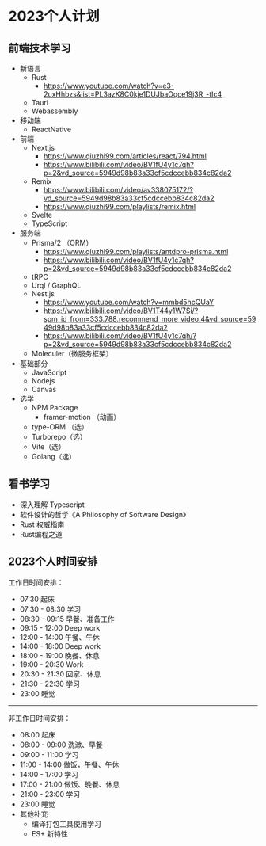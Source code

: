 # 2023个人计划
## 前端技术学习
- 新语言
  - Rust
    - https://www.youtube.com/watch?v=e3-2uxHhbzs&list=PL3azK8C0kje1DUJbaOqce19j3R_-tIc4_
  - Tauri
  - Webassembly
- 移动端
  - ReactNative
- 前端
  - Next.js 
    - https://www.qiuzhi99.com/articles/react/794.html
    - https://www.bilibili.com/video/BV1fU4y1c7qh?p=2&vd_source=5949d98b83a33cf5cdccebb834c82da2
  - Remix 
    - https://www.bilibili.com/video/av338075172/?vd_source=5949d98b83a33cf5cdccebb834c82da2
    - https://www.qiuzhi99.com/playlists/remix.html
  - Svelte
  - TypeScript
- 服务端
  - Prisma/2 （ORM）
    - https://www.qiuzhi99.com/playlists/antdpro-prisma.html
    - https://www.bilibili.com/video/BV1fU4y1c7qh?p=2&vd_source=5949d98b83a33cf5cdccebb834c82da2
  - tRPC
  - Urql / GraphQL
  - Nest.js 
    - https://www.youtube.com/watch?v=mmbd5hcQUaY
    - https://www.bilibili.com/video/BV1T44y1W7Si/?spm_id_from=333.788.recommend_more_video.4&vd_source=5949d98b83a33cf5cdccebb834c82da2
    - https://www.bilibili.com/video/BV1fU4y1c7qh/?p=2&vd_source=5949d98b83a33cf5cdccebb834c82da2
  - Moleculer（微服务框架）
- 基础部分
  - JavaScript
  - Nodejs
  - Canvas
- 选学
  - NPM Package
    - framer-motion （动画）
  - type-ORM （选）
  - Turborepo（选）
  - Vite（选）
  - Golang（选）

## 看书学习
- 深入理解 Typescript
- 软件设计的哲学《A Philosophy of Software Design》
- Rust 权威指南
- Rust编程之道

## 2023个人时间安排

工作日时间安排：
- 07:30 起床
- 07:30 - 08:30 学习
- 08:30 - 09:15 早餐、准备工作
- 09:15 - 12:00 Deep work
- 12:00 - 14:00 午餐、午休
- 14:00 - 18:00 Deep work
- 18:00 - 19:00 晚餐、休息
- 19:00 - 20:30 Work
- 20:30 - 21:30 回家、休息
- 21:30 - 22:30 学习
- 23:00 睡觉

---------------------------------

非工作日时间安排：
- 08:00 起床
- 08:00 - 09:00 洗漱、早餐 
- 09:00 - 11:00 学习
- 11:00 - 14:00 做饭，午餐、午休
- 14:00 - 17:00 学习
- 17:00 - 21:00 做饭、晚餐、休息
- 21:00 - 23:00 学习
- 23:00 睡觉
- 其他补充
  - 编译打包工具使用学习
  - ES+ 新特性

